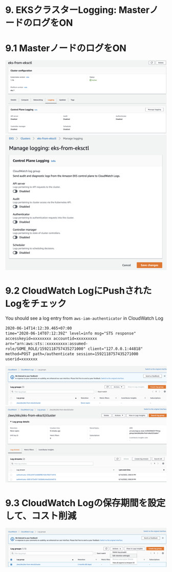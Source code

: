 # 9. EKSクラスターLogging: MasterノードのログをON

# 9.1 MasterノードのログをON
![alt text](../imgs/eks_logging_console1.png "K8s Architecture")
![alt text](../imgs/eks_logging_console2.png "K8s Architecture")

# 9.2 CloudWatch LogにPushされたLogをチェック
You should see a log entry from `aws-iam-authenticator` in CloudWatch Log
```log
2020-06-14T14:12:39.465+07:00
time="2020-06-14T07:12:39Z" level=info msg="STS response" accesskeyid=xxxxxxxx accountid=xxxxxxxxx arn="arn:aws:sts::xxxxxxxxx:assumed-role/SOME_ROLE/1592118757435271000" client="127.0.0.1:44818" method=POST path=/authenticate session=1592118757435271000 userid=xxxxxxx
```

![alt text](../imgs/eks_logging_cw_console1.png "K8s Architecture")
![alt text](../imgs/eks_logging_cw_console2.png "K8s Architecture")


# 9.3 CloudWatch Logの保存期間を設定して、コスト削減
![alt text](../imgs/eks_logging_cw_retention.png "K8s Architecture")